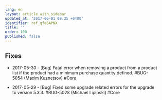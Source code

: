 ```yaml
---
lang: en
layout: article_with_sidebar
updated_at: '2017-06-01 09:35 +0400'
identifier: ref_qfe6APNX
title: ''
order: 100
published: false
---
```

## Fixes

* 2017-05-30 - [Bug] Fatal error when removing a product from a product list if the product had a minimum 
purchase quantity defined. #BUG-5054 (Maxim Kuznetsov) #Core

* 2017-05-29 - [Bug] Fixed some upgrade related errors for the upgrade to version 5.3.3. #BUG-5028 (Michael Lipinski) #Core

